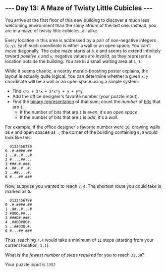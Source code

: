 <article class="day-desc"><h2>--- Day 13: A Maze of Twisty Little Cubicles ---</h2><p>You arrive at the first floor of this new building to discover a much less welcoming environment than the shiny atrium of the last one.  Instead, you are in a maze of <span title="You are in a twisty alike of little cubicles, all maze.">twisty little cubicles</span>, all alike.</p>
<p>Every location in this area is addressed by a pair of non-negative integers (<code>x,y</code>). Each such coordinate is either a wall or an open space. You can't move diagonally. The cube maze starts at <code>0,0</code> and seems to extend infinitely toward <em>positive</em> <code>x</code> and <code>y</code>; negative values are <em>invalid</em>, as they represent a location outside the building. You are in a small waiting area at <code>1,1</code>.</p>
<p>While it seems chaotic, a nearby morale-boosting poster explains, the layout is actually quite logical. You can determine whether a given <code>x,y</code> coordinate will be a wall or an open space using a simple system:</p>
<ul>
<li>Find <code>x*x + 3*x + 2*x*y + y + y*y</code>.</li>
<li>Add the office designer's favorite number (your puzzle input).</li>
<li>Find the <a href="https://en.wikipedia.org/wiki/Binary_number">binary representation</a> of that sum; count the <em>number</em> of <a href="https://en.wikipedia.org/wiki/Bit">bits</a> that are <code>1</code>.
<ul>
<li>If the number of bits that are <code>1</code> is <em>even</em>, it's an <em>open space</em>.</li>
<li>If the number of bits that are <code>1</code> is <em>odd</em>, it's a <em>wall</em>.</li>
</ul>
</li>
</ul>
<p>For example, if the office designer's favorite number were <code>10</code>, drawing walls as <code>#</code> and open spaces as <code>.</code>, the corner of the building containing <code>0,0</code> would look like this:</p>
<pre><code>  0123456789
0 .#.####.##
1 ..#..#...#
2 #....##...
3 ###.#.###.
4 .##..#..#.
5 ..##....#.
6 #...##.###
</code></pre>
<p>Now, suppose you wanted to reach <code>7,4</code>. The shortest route you could take is marked as <code>O</code>:</p>
<pre><code>  0123456789
0 .#.####.##
1 .O#..#...#
2 #OOO.##...
3 ###O#.###.
4 .##OO#OO#.
5 ..##OOO.#.
6 #...##.###
</code></pre>
<p>Thus, reaching <code>7,4</code> would take a minimum of <code>11</code> steps (starting from your current location, <code>1,1</code>).</p>
<p>What is the <em>fewest number of steps required</em> for you to reach <code>31,39</code>?</p>
</article>

Your puzzle input is <code class="puzzle-input">1352</code>